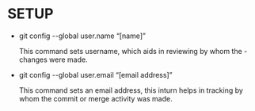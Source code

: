 # SETUP 
- git config --global user.name “[name]”

   This command sets username, which aids in reviewing by whom the - changes were made. 

- git config --global user.email “[email address]”

   This command sets an email address, this inturn helps in tracking by whom the commit or merge activity was made.


